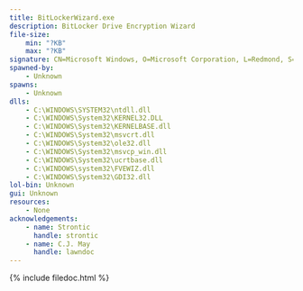 ```yaml
---
title: BitLockerWizard.exe
description: BitLocker Drive Encryption Wizard
file-size:
    min: "?KB"
    max: "?KB"
signature: CN=Microsoft Windows, O=Microsoft Corporation, L=Redmond, S=Washington, C=US
spawned-by:
    - Unknown
spawns:
    - Unknown
dlls:
    - C:\WINDOWS\SYSTEM32\ntdll.dll
    - C:\WINDOWS\System32\KERNEL32.DLL
    - C:\WINDOWS\System32\KERNELBASE.dll
    - C:\WINDOWS\System32\msvcrt.dll
    - C:\WINDOWS\System32\ole32.dll
    - C:\WINDOWS\System32\msvcp_win.dll
    - C:\WINDOWS\System32\ucrtbase.dll
    - C:\WINDOWS\system32\FVEWIZ.dll
    - C:\WINDOWS\System32\GDI32.dll
lol-bin: Unknown
gui: Unknown
resources:
    - None
acknowledgements:
    - name: Strontic
      handle: strontic
    - name: C.J. May
      handle: lawndoc
---
```


{% include filedoc.html %}
